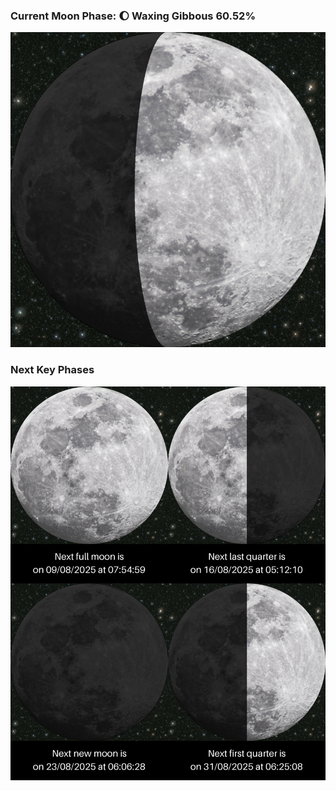 ### Current Moon Phase: 🌔 Waxing Gibbous 60.52%
![Moon Phase](moonphase.png)
### Next Key Phases
![Gallery](gallery.png)
